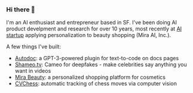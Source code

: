 ### Hi there 👋

I'm an AI enthusiast and entrepreneur based in SF. I've been doing AI product develpment and research for over 10 years, most recently at [AI startup](https://beautymatter.com/articles/femtec-health-acquires-mira-beauty-for-28-million) applying personalization to beauty shopping (Mira AI, Inc.).

A few things I've built:
- [Autodoc](https://www.youtube.com/watch?v=grRVXcqAfOY&ab_channel=JayHack): a GPT-3-powered plugin for text-to-code on docs pages
- [Shameo.tv](https://www.youtube.com/watch?v=Ue8N4ezBp_4&ab_channel=JayHack): Cameo for deepfakes - make celebrities say anything you want in videos
- [Mira Beauty](https://www.youtube.com/watch?v=QbgiF6vKwC8&ab_channel=JayHack): a personalized shopping platform for cosmetics
- [CVChess](https://www.youtube.com/watch?v=iZOA1ew-zYc&ab_channel=JayHack): automatic tracking of chess moves via computer vision
